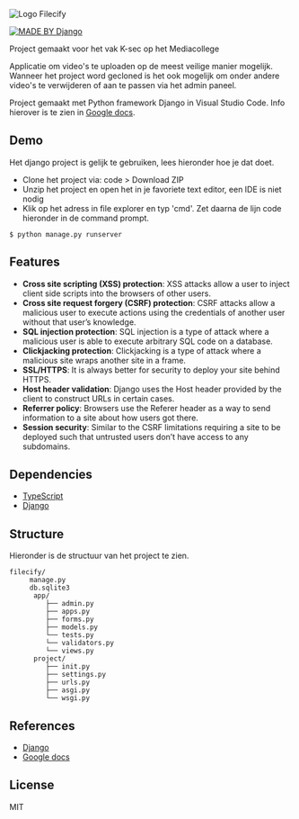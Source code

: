 ![Logo Filecify](https://i.imgur.com/ijp3Vkz.png)

[![MADE BY Django](https://img.shields.io/badge/Made%20with%20Django-000000.svg?style=flat&logo=Django&labelColor=000)](https://www.djangoproject.com/)

Project gemaakt voor het vak K-sec op het Mediacollege

Applicatie om video's te uploaden op de meest veilige manier mogelijk. Wanneer het project word gecloned is het ook mogelijk
om onder andere video's te verwijderen of aan te passen via het admin paneel.

Project gemaakt met Python framework Django in Visual Studio Code. Info hierover is te zien in [Google docs](https://docs.google.com/document/d/1X3cLMAq5acO5IeP4wIgmPsOeRnepxQgw45YJ14Dy_X0/edit?usp=sharing).

## Demo

Het django project is gelijk te gebruiken, lees hieronder hoe je dat doet.

- Clone het project via: code > Download ZIP
- Unzip het project en open het in je favoriete text editor, een IDE is niet nodig
- Klik op het adress in file explorer en typ 'cmd'. Zet daarna de lijn code hieronder in de command prompt. 

```
$ python manage.py runserver
```

## Features

- **Cross site scripting (XSS) protection**: XSS attacks allow a user to inject client side scripts into the browsers of other users.
- **Cross site request forgery (CSRF) protection**: CSRF attacks allow a malicious user to execute actions using the credentials of another user without that user’s knowledge.
- **SQL injection protection**: SQL injection is a type of attack where a malicious user is able to execute arbitrary SQL code on a database.
- **Clickjacking protection**: Clickjacking is a type of attack where a malicious site wraps another site in a frame.
- **SSL/HTTPS**: It is always better for security to deploy your site behind HTTPS.
- **Host header validation**: Django uses the Host header provided by the client to construct URLs in certain cases.
- **Referrer policy**: Browsers use the Referer header as a way to send information to a site about how users got there.
- **Session security**: Similar to the CSRF limitations requiring a site to be deployed such that untrusted users don’t have access to any subdomains.

## Dependencies

- [TypeScript](https://www.typescriptlang.org/)
- [Django](https://docs.djangoproject.com/en/3.1/intro/tutorial01/)

## Structure

Hieronder is de structuur van het project te zien. 

```
filecify/
     manage.py
     db.sqlite3
      app/
         ├── admin.py
         ├── apps.py
         ├── forms.py
         ├── models.py
         └── tests.py
         └── validators.py
         └── views.py
      project/
         ├── init.py
         ├── settings.py
         ├── urls.py
         ├── asgi.py
         └── wsgi.py
```

## References

- [Django](https://docs.djangoproject.com/en/3.1/intro/tutorial01/)
- [Google docs](https://docs.google.com/document/d/1X3cLMAq5acO5IeP4wIgmPsOeRnepxQgw45YJ14Dy_X0/edit?usp=sharing)

## License

MIT

